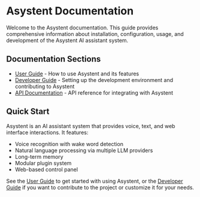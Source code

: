 # Asystent Documentation

Welcome to the Asystent documentation. This guide provides comprehensive information about installation, configuration, usage, and development of the Asystent AI assistant system.

## Documentation Sections

- [User Guide](./user-guide/README.md) - How to use Asystent and its features
- [Developer Guide](./developer/README.md) - Setting up the development environment and contributing to Asystent
- [API Documentation](./api/README.md) - API reference for integrating with Asystent

## Quick Start

Asystent is an AI assistant system that provides voice, text, and web interface interactions. It features:

- Voice recognition with wake word detection
- Natural language processing via multiple LLM providers
- Long-term memory
- Modular plugin system
- Web-based control panel

See the [User Guide](./user-guide/README.md) to get started with using Asystent, or the [Developer Guide](./developer/README.md) if you want to contribute to the project or customize it for your needs.
